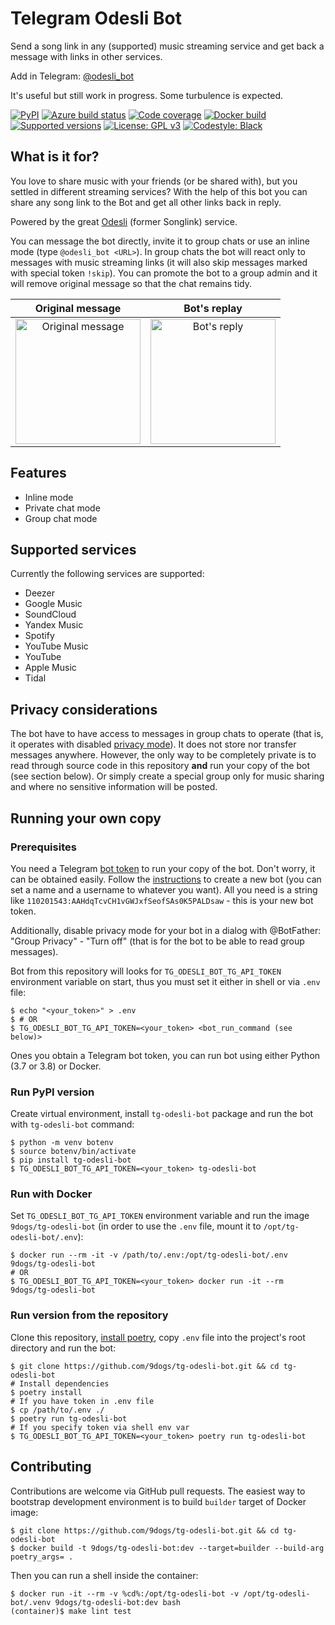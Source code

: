 # Telegram Odesli Bot

Send a song link in any (supported) music streaming service and get back
a message with links in other services.

Add in Telegram: [@odesli\_bot](https://t.me/odesli_bot)

It's useful but still work in progress. Some turbulence is expected.

[![PyPI](https://img.shields.io/pypi/v/tg-odesli-bot?color=blue)](https://pypi.org/project/tg-odesli-bot/)
[![Azure build status](https://dev.azure.com/9dogs/tg-odesli-bot/_apis/build/status/9dogs.tg-odesli-bot?branchName=master)](https://github.com/9dogs/tg-odesli-bot)
[![Code coverage](https://codecov.io/gh/9dogs/tg-odesli-bot/branch/master/graph/badge.svg?token=3nWZWJ3Bl3)](https://codecov.io/gh/9dogs/tg-odesli-bot)
[![Docker build](https://img.shields.io/docker/cloud/automated/9dogs/tg-odesli-bot)](https://hub.docker.com/r/9dogs/tg-odesli-bot)
[![Supported versions](https://img.shields.io/badge/python-3.7%20%7C%203.8%20%7C%203.9-blue)](https://github.com/9dogs/tg-odesli-bot)
[![License: GPL v3](https://img.shields.io/badge/License-GPLv3-blue.svg)](https://www.gnu.org/licenses/gpl-3.0)
[![Codestyle: Black](https://img.shields.io/badge/code%20style-black-000000.svg)](https://github.com/psf/black)

## What is it for?

You love to share music with your friends (or be shared with), but you
settled in different streaming services? With the help of this bot you
can share any song link to the Bot and get all other links back in
reply.

Powered by the great [Odesli](https://odesli.co/) (former Songlink) service.

You can message the bot directly, invite it to group chats or use an inline
mode (type `@odesli_bot <URL>`). In group chats the bot will react only to
messages with music streaming links (it will also skip messages marked with
special token `!skip`). You can promote the bot to a group admin and it
will remove original message so that the chat remains tidy.

Original message           |  Bot's replay
:-------------------------:|:-------------------------:
<img alt="Original message" title="Original message" src="https://user-images.githubusercontent.com/432235/67324149-0a2b2580-f51c-11e9-8ce2-033cdf2d6628.png" height="200px">  | <img alt="Bot's reply" title="Bot's reply" src="https://user-images.githubusercontent.com/432235/67324159-0dbeac80-f51c-11e9-834a-7d4831a661d8.png" height="200px">

## Features

- Inline mode
- Private chat mode
- Group chat mode

## Supported services

Currently the following services are supported:

  - Deezer
  - Google Music
  - SoundCloud
  - Yandex Music
  - Spotify
  - YouTube Music
  - YouTube
  - Apple Music
  - Tidal

## Privacy considerations

The bot have to have access to messages in group chats to operate (that
is, it operates with disabled [privacy
mode](https://core.telegram.org/bots#privacy-mode)). It does not store
nor transfer messages anywhere. However, the only way to be completely
private is to read through source code in this repository **and** run
your copy of the bot (see section below). Or simply create a special
group only for music sharing and where no sensitive information will be
posted.

## Running your own copy

### Prerequisites

You need a Telegram [bot
token](https://core.telegram.org/bots/api#authorizing-your-bot) to run
your copy of the bot. Don't worry, it can be obtained easily. Follow the
[instructions](https://core.telegram.org/bots#6-botfather) to create a
new bot (you can set a name and a username to whatever you want). All you
need is a string like `110201543:AAHdqTcvCH1vGWJxfSeofSAs0K5PALDsaw` -
this is your new bot token.

Additionally, disable privacy mode for your bot in a dialog with
@BotFather: "Group Privacy" - "Turn off" (that is for the bot to be able
to read group messages).

Bot from this repository will looks for `TG_ODESLI_BOT_TG_API_TOKEN`
environment variable on start, thus you must set it either in shell or
via `.env` file:

```console
$ echo "<your_token>" > .env
$ # OR
$ TG_ODESLI_BOT_TG_API_TOKEN=<your_token> <bot_run_command (see below)>
```

Ones you obtain a Telegram bot token, you can run bot using either Python
(3.7 or 3.8) or Docker.

### Run PyPI version

Create virtual environment, install `tg-odesli-bot` package and run the bot
with `tg-odesli-bot` command:

```console
$ python -m venv botenv
$ source botenv/bin/activate
$ pip install tg-odesli-bot
$ TG_ODESLI_BOT_TG_API_TOKEN=<your_token> tg-odesli-bot
```

### Run with Docker

Set `TG_ODESLI_BOT_TG_API_TOKEN` environment variable and run the image
`9dogs/tg-odesli-bot` (in order to use the `.env` file, mount it to
`/opt/tg-odesli-bot/.env`):

```console
$ docker run --rm -it -v /path/to/.env:/opt/tg-odesli-bot/.env 9dogs/tg-odesli-bot
# OR
$ TG_ODESLI_BOT_TG_API_TOKEN=<your_token> docker run -it --rm 9dogs/tg-odesli-bot
```


### Run version from the repository

Clone this repository, [install
poetry](https://python-poetry.org/docs/#installation), copy `.env` file
into the project's root directory and run the bot:

```console
$ git clone https://github.com/9dogs/tg-odesli-bot.git && cd tg-odesli-bot
# Install dependencies
$ poetry install
# If you have token in .env file
$ cp /path/to/.env ./
$ poetry run tg-odesli-bot
# If you specify token via shell env var
$ TG_ODESLI_BOT_TG_API_TOKEN=<your_token> poetry run tg-odesli-bot
```

## Contributing

Contributions are welcome via GitHub pull requests. The easiest way to bootstrap
development environment is to build `builder` target of Docker image:
```console
$ git clone https://github.com/9dogs/tg-odesli-bot.git && cd tg-odesli-bot
$ docker build -t 9dogs/tg-odesli-bot:dev --target=builder --build-arg poetry_args= .
```
Then you can run a shell inside the container:
```console
$ docker run -it --rm -v %cd%:/opt/tg-odesli-bot -v /opt/tg-odesli-bot/.venv 9dogs/tg-odesli-bot:dev bash
(container)$ make lint test
```
